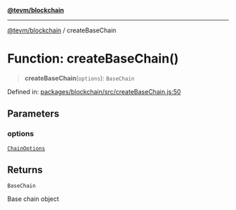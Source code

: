 [**@tevm/blockchain**](../README.md)

***

[@tevm/blockchain](../globals.md) / createBaseChain

# Function: createBaseChain()

> **createBaseChain**(`options`): `BaseChain`

Defined in: [packages/blockchain/src/createBaseChain.js:50](https://github.com/evmts/tevm-monorepo/blob/main/packages/blockchain/src/createBaseChain.js#L50)

## Parameters

### options

[`ChainOptions`](../type-aliases/ChainOptions.md)

## Returns

`BaseChain`

Base chain object
